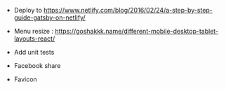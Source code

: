 * Deploy to https://www.netlify.com/blog/2016/02/24/a-step-by-step-guide-gatsby-on-netlify/
* Menu resize : https://goshakkk.name/different-mobile-desktop-tablet-layouts-react/
* Add unit tests

* Facebook share
* Favicon